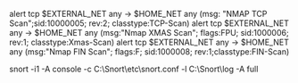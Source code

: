 alert tcp $EXTERNAL_NET any -> $HOME_NET any (msg: "NMAP TCP Scan";sid:10000005; rev:2; classtype:TCP-Scan)
alert tcp $EXTERNAL_NET any  -> $HOME_NET any (msg:"Nmap XMAS Scan"; flags:FPU; sid:1000006; rev:1; classtype:Xmas-Scan)
alert tcp $EXTERNAL_NET any  -> $HOME_NET any (msg:"Nmap FIN Scan"; flags:F; sid:1000008; rev:1;classtype:FIN-Scan)


snort -i1 -A console -c C:\Snort\etc\snort.conf -l C:\Snort\log -A full



